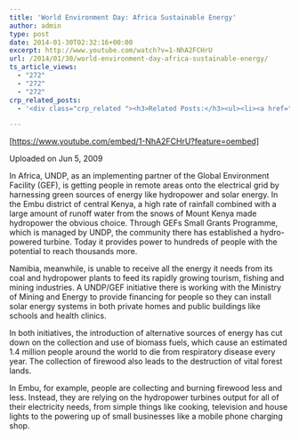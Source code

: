 ```yaml
---
title: 'World Environment Day: Africa Sustainable Energy'
author: admin
type: post
date: 2014-01-30T02:32:16+00:00
excerpt: http://www.youtube.com/watch?v=1-NhA2FCHrU
url: /2014/01/30/world-environment-day-africa-sustainable-energy/
ts_article_views:
  - "272"
  - "272"
  - "272"
crp_related_posts:
  - '<div class="crp_related "><h3>Related Posts:</h3><ul><li><a href="https://scdhub.org/2017/12/25/wastewater-treatment-and-biosolids-management/"    ><img src="https://scdhub.org/wp-content/uploads/2017/12/wastewater-treatment-and-biosoli-150x150.jpg" alt="Wastewater treatment and Biosolids management" title="Wastewater treatment and Biosolids management" width="150" height="150" class="crp_thumb crp_featured" /><span class="crp_title">Wastewater treatment and Biosolids management</span></a></li><li><a href="https://scdhub.org/2018/01/06/household-and-neighborhood-sanitation-infrastructures-excreta-wastewater-disposal-in-developing-countries/"    ><img src="https://scdhub.org/wp-content/plugins/contextual-related-posts/default.png" alt="Household and neighborhood Sanitation Infrastructures: Excreta, wastewater disposal in developing countries" title="Household and neighborhood Sanitation Infrastructures: Excreta, wastewater disposal in developing countries" width="150" height="150" class="crp_thumb crp_default" /><span class="crp_title">Household and neighborhood Sanitation&hellip;</span></a></li><li><a href="https://scdhub.org/2017/12/29/walking-in-sabinas-shoes-world-vision/"    ><img src="https://scdhub.org/wp-content/uploads/2017/12/walking-in-sabinas-shoes-world-v-150x150.jpg" alt="Walking in Sabinas Shoes &#8211; World Vision" title="Walking in Sabinas Shoes &#8211; World Vision" width="150" height="150" class="crp_thumb crp_featured" /><span class="crp_title">Walking in Sabinas Shoes &#8211; World Vision</span></a></li><li><a href="https://scdhub.org/2017/07/28/8006/"    ><img src="https://scdhub.org/wp-content/uploads/2017/07/hqdefault-150x150.jpg" alt="Music" title="Music" width="150" height="150" class="crp_thumb crp_featured" /><span class="crp_title">Music</span></a></li><li><a href="https://scdhub.org/2018/01/06/sanitation-in-emergencies/"    ><img src="https://scdhub.org/wp-content/plugins/contextual-related-posts/default.png" alt="Sanitation in Emergencies" title="Sanitation in Emergencies" width="150" height="150" class="crp_thumb crp_default" /><span class="crp_title">Sanitation in Emergencies</span></a></li><li><a href="https://scdhub.org/founding-board/"    ><img src="https://scdhub.org/wp-content/uploads/2017/04/Screen-Shot-2017-08-14-at-11.39.28-AM-150x150.png" alt="Founding Board" title="Founding Board" width="150" height="150" class="crp_thumb crp_correctfirst" /><span class="crp_title">Founding Board</span></a></li></ul><div class="crp_clear"></div></div>'

---
```

[https://www.youtube.com/embed/1-NhA2FCHrU?feature=oembed] 

Uploaded on Jun 5, 2009
  
In Africa, UNDP, as an implementing partner of the Global Environment Facility (GEF), is getting people in remote areas onto the electrical grid by harnessing green sources of energy like hydropower and solar energy. In the Embu district of central Kenya, a high rate of rainfall combined with a large amount of runoff water from the snows of Mount Kenya made hydropower the obvious choice. Through GEFs Small Grants Programme, which is managed by UNDP, the community there has established a hydro-powered turbine. Today it provides power to hundreds of people with the potential to reach thousands more.

Namibia, meanwhile, is unable to receive all the energy it needs from its coal and hydropower plants to feed its rapidly growing tourism, fishing and mining industries. A UNDP/GEF initiative there is working with the Ministry of Mining and Energy to provide financing for people so they can install solar energy systems in both private homes and public buildings like schools and health clinics.

In both initiatives, the introduction of alternative sources of energy has cut down on the collection and use of biomass fuels, which cause an estimated 1.4 million people around the world to die from respiratory disease every year. The collection of firewood also leads to the destruction of vital forest lands.

In Embu, for example, people are collecting and burning firewood less and less. Instead, they are relying on the hydropower turbines output for all of their electricity needs, from simple things like cooking, television and house lights to the powering up of small businesses like a mobile phone charging shop.